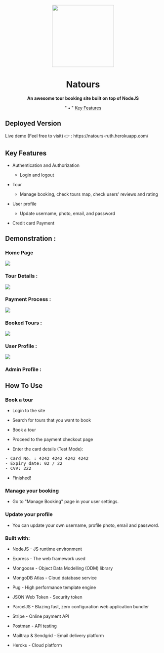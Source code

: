 <p align="center">
  <img width="200" src="https://user-images.githubusercontent.com/57313608/169885398-7113fa56-fea1-4c11-bee0-0fe00d0a7a61.png" />
</p>
<h1 align="center">Natours</h1>
<p align="center"><b>An awesome tour booking site built on top of NodeJS</b></p>
<p align="center">" • "<a href="#Demo"></a> <a href="#Key Features">Key Features</a></p>


<h2>Deployed Version</h2>
Live demo (Feel free to visit) 👉 : https://natours-ruth.herokuapp.com/

<h2>Key Features</h2>

* Authentication and Authorization
  - Login and logout

* Tour
  - Manage booking, check tours map, check users' reviews and rating

* User profile
  - Update username, photo, email, and password

* Credit card Payment

<h2>Demonstration :</h2>
<h3>Home Page</h3>
<img  src="https://user-images.githubusercontent.com/58518192/72606801-7ebe0680-3949-11ea-8e88-613f022a64e5.gif" />

<h3>Tour Details :</h3>
<img  src="https://user-images.githubusercontent.com/58518192/72606859-a0b78900-3949-11ea-8f0d-ef44c789957b.gif" />

<h3>Payment Process :</h3>
<img  src="https://user-images.githubusercontent.com/58518192/72606973-d9eff900-3949-11ea-9a2e-f84a6581bef3.gif" />

<h3>Booked Tours :</h3>
<img  src="https://user-images.githubusercontent.com/58518192/72607747-6a7b0900-394b-11ea-8b9f-5330531ca2eb.png" />

<h3>User Profile :</h3>
<img  src="https://user-images.githubusercontent.com/58518192/72607635-44edff80-394b-11ea-8943-64c48f6f19aa.png" />

<h3>Admin Profile :</h3>


<h2>How To Use</h2>

<h3>Book a tour</h3>

* Login to the site

* Search for tours that you want to book

* Book a tour

* Proceed to the payment checkout page

* Enter the card details (Test Mode):
<div class="snippet-clipboard-content notranslate position-relative overflow-auto"> </div>
<pre class="notranslate">
- Card No. : 4242 4242 4242 4242
- Expiry date: 02 / 22
- CVV: 222
</pre>

* Finished!
<h3>Manage your booking</h3>

* Go to "Manage Booking" page in your user settings.

<h3>Update your profile</h3>

* You can update your own username, profile photo, email and password.

<h3>Built with: </h3>

* NodeJS - JS runtime environment

* Express - The web framework used

* Mongoose - Object Data Modelling (ODM) library

* MongoDB Atlas - Cloud database service

* Pug - High performance template engine

* JSON Web Token - Security token
* ParcelJS - Blazing fast, zero configuration web application bundler
* Stripe - Online payment API

* Postman - API testing

* Mailtrap & Sendgrid - Email delivery platform

* Heroku - Cloud platform
